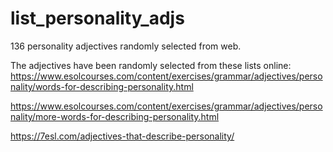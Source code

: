 # list_personality_adjs
136 personality adjectives randomly selected from web.

The adjectives have been randomly selected from these lists online:
https://www.esolcourses.com/content/exercises/grammar/adjectives/personality/words-for-describing-personality.html

https://www.esolcourses.com/content/exercises/grammar/adjectives/personality/more-words-for-describing-personality.html

https://7esl.com/adjectives-that-describe-personality/
